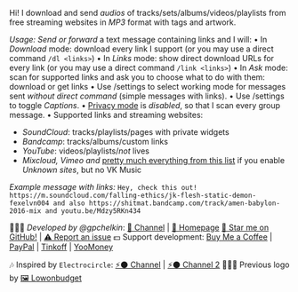 Hi! I download and send *audios* of tracks/sets/albums/videos/playlists from free streaming websites in *MP3* format with tags and artwork.

*Usage:*
_Send or forward_ a text message containing links and I will:
• In *Download* mode: download every link I support (or you may use a direct command `/dl <links>`)
• In *Links* mode: show direct download URLs for every link (or you may use a direct command `/link <links>`)
• In *Ask* mode: scan for supported links and ask you to choose what to do with them: download or get links
• Use /settings to select working mode for messages sent *without direct command* (simple messages with links).
• Use /settings to toggle *Captions*.
• [Privacy mode](https://core.telegram.org/bots/features#privacy-mode) is _disabled_, so that I scan every group message.
• Supported links and streaming websites:
- *SoundCloud*: tracks/playlists/pages with private widgets
- *Bandcamp*: tracks/albums/custom links
- *YouTube*: videos/playlists/_not_ lives
- *Mixcloud, Vimeo and* [pretty much everything from this list](https://github.com/yt-dlp/yt-dlp/blob/master/supportedsites.md) if you enable *Unknown sites*, but no VK Music

*Example message with links:*
`Hey, check this out! https://m.soundcloud.com/falling-ethics/jk-flesh-static-demon-fexelvn004 and also https://shitmat.bandcamp.com/track/amen-babylon-2016-mix and youtu.be/Mdzy5RKn434`

👨🏻‍💻 *Developed by @gpchelkin*:
[🐝 Channel](https://t.me/ggpchelkin/150) | [🐝 Homepage](https://g.pchelk.in)
[🌟 Star me on GitHub!](https://github.com/gpchelkin/scdlbot) | [⚠️ Report an issue](https://github.com/gpchelkin/scdlbot/issues)
💵 Support development:
[Buy Me a Coffee](https://www.buymeacoffee.com/gpchelkin) | [PayPal](http://paypal.me/gggpchelkin) | [Tinkoff](https://www.tinkoff.ru/rm/pchelkin.georgiy1/wlqpS10725) | [YooMoney](https://yoomoney.ru/to/41001421333857/200)

🎶 Inspired by `Electrocircle`: [⚡⚫ Channel](https://t.me/Eklight) | [⚡⚫ Channel 2](https://t.me/electrocircle_online)
👩🏻‍🎨 Previous logo by [🖼️ Lowonbudget](https://www.behance.net/lowonbudget)
